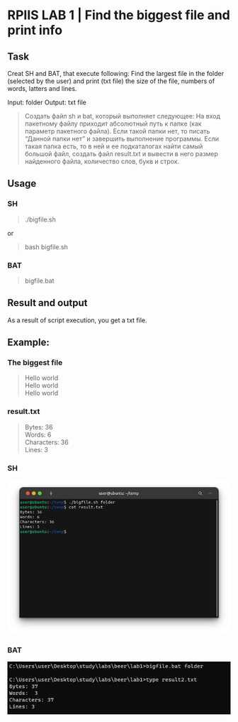 # RPIIS LAB 1 | Find the biggest file and print info
## Task

Creat SH and BAT, that execute following:
Find the largest file in the folder (selected by the user) and print (txt file) the size of the file, numbers of words, latters and lines.

Input: folder
Output: txt file

> Создать файл sh и bat, который выполняет следующее: 
На вход пакетному файлу приходит абсолютный путь к папке (как параметр пакетного 
файла). Если такой папки нет, то писать “Данной папки нет” и завершить выполнение 
программы. Если такая папка есть, то в ней и ее подкаталогах найти самый большой файл, 
создать файл result.txt и вывести в него размер найденного файла, количество слов, букв и 
строк.

## Usage
### SH
> ./bigfile.sh

or

> bash bigfile.sh
### BAT
> bigfile.bat

## Result and output
As a result of script execution, you get a txt file.

## Example:

### The biggest file

> Hello world<br>
Hello world<br>
Hello world<br>

### result.txt

> Bytes: 36<br>
Words: 6<br>
Characters: 36<br>
Lines: 3<br>

### SH

![SH](https://github.com/githubuseradmin/test/blob/fb348a00c3bcd97ea83c5b03cc8b94eac9046155/sh.png)

### BAT

![cmd](https://github.com/githubuseradmin/test/blob/fb348a00c3bcd97ea83c5b03cc8b94eac9046155/bat.png)
